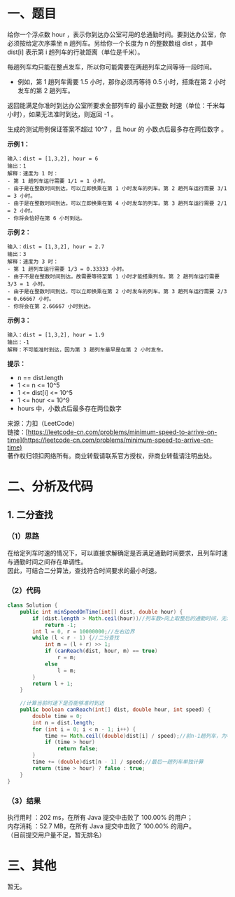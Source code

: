 # 一、题目
给你一个浮点数 hour ，表示你到达办公室可用的总通勤时间。要到达办公室，你必须按给定次序乘坐 n 趟列车。另给你一个长度为 n 的整数数组 dist ，其中 dist[i] 表示第 i 趟列车的行驶距离（单位是千米）。      
      
每趟列车均只能在整点发车，所以你可能需要在两趟列车之间等待一段时间。      
- 例如，第 1 趟列车需要 1.5 小时，那你必须再等待 0.5 小时，搭乘在第 2 小时发车的第 2 趟列车。
           
           
返回能满足你准时到达办公室所要求全部列车的 最小正整数 时速（单位：千米每小时），如果无法准时到达，则返回 -1 。          
          
生成的测试用例保证答案不超过 10^7 ，且 hour 的 小数点后最多存在两位数字 。          
          
**示例 1：**      
```
输入：dist = [1,3,2], hour = 6
输出：1
解释：速度为 1 时：
- 第 1 趟列车运行需要 1/1 = 1 小时。
- 由于是在整数时间到达，可以立即换乘在第 1 小时发车的列车。第 2 趟列车运行需要 3/1 = 3 小时。
- 由于是在整数时间到达，可以立即换乘在第 4 小时发车的列车。第 3 趟列车运行需要 2/1 = 2 小时。
- 你将会恰好在第 6 小时到达。
```
**示例 2：**      
```
输入：dist = [1,3,2], hour = 2.7
输出：3
解释：速度为 3 时：
- 第 1 趟列车运行需要 1/3 = 0.33333 小时。
- 由于不是在整数时间到达，故需要等待至第 1 小时才能搭乘列车。第 2 趟列车运行需要 3/3 = 1 小时。
- 由于是在整数时间到达，可以立即换乘在第 2 小时发车的列车。第 3 趟列车运行需要 2/3 = 0.66667 小时。
- 你将会在第 2.66667 小时到达。
```
**示例 3：**     
```
输入：dist = [1,3,2], hour = 1.9
输出：-1
解释：不可能准时到达，因为第 3 趟列车最早是在第 2 小时发车。
```
**提示：**     
- n == dist.length
- 1 <= n <= 10^5
- 1 <= dist[i] <= 10^5
- 1 <= hour <= 10^9
- hours 中，小数点后最多存在两位数字
        
        
来源：力扣（LeetCode）      
链接：[https://leetcode-cn.com/problems/minimum-speed-to-arrive-on-time](https://leetcode-cn.com/problems/minimum-speed-to-arrive-on-time)       
著作权归领扣网络所有。商业转载请联系官方授权，非商业转载请注明出处。      
# 二、分析及代码    
## 1. 二分查找
### （1）思路
在给定列车时速的情况下，可以直接求解确定是否满足通勤时间要求，且列车时速与通勤时间之间存在单调性。      
因此，可结合二分算法，查找符合时间要求的最小时速。       
### （2）代码
```java
class Solution {
    public int minSpeedOnTime(int[] dist, double hour) {
        if (dist.length > Math.ceil(hour))//列车数>向上取整后的通勤时间，无法到达
            return -1;
        int l = 0, r = 10000000;//左右边界
        while (l < r - 1) {//二分查找
            int m = (l + r) >> 1;
            if (canReach(dist, hour, m) == true)
                r = m;
            else
                l = m;
        }
        return l + 1;
    }
    
    //计算当前时速下是否能够准时到达
    public boolean canReach(int[] dist, double hour, int speed) {
        double time = 0;
        int n = dist.length;
        for (int i = 0; i < n - 1; i++) {
            time += Math.ceil((double)dist[i] / speed);//前n-1趟列车，为等待整点发车，时间向上取整
            if (time > hour)
                return false;
        }
        time += (double)dist[n - 1] / speed;//最后一趟列车单独计算
        return (time > hour) ? false : true;
    }
}
```
### （3）结果
执行用时 ：202 ms，在所有 Java 提交中击败了 100.00% 的用户；    
内存消耗 ：52.7 MB，在所有 Java 提交中击败了 100.00% 的用户。      
（目前提交用户量不足，暂无排名）       
# 三、其他
暂无。  
